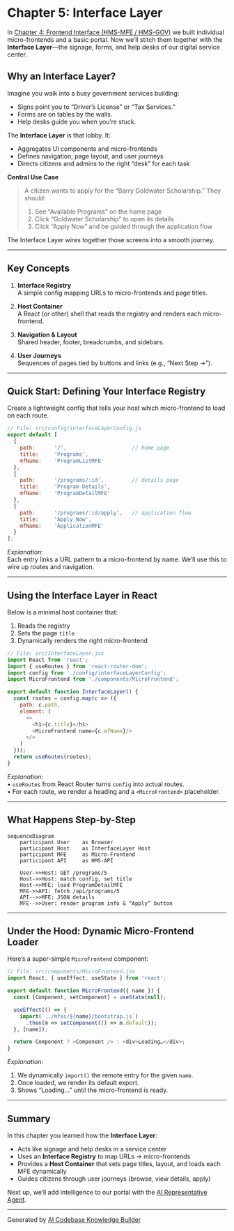 # Chapter 5: Interface Layer

In [Chapter 4: Frontend Interface (HMS-MFE / HMS-GOV)](04_frontend_interface__hms_mfe___hms_gov__.md) we built individual micro-frontends and a basic portal. Now we’ll stitch them together with the **Interface Layer**—the signage, forms, and help desks of our digital service center.

## Why an Interface Layer?

Imagine you walk into a busy government services building:

- Signs point you to “Driver’s License” or “Tax Services.”  
- Forms are on tables by the walls.  
- Help desks guide you when you’re stuck.

The **Interface Layer** is that lobby. It:

- Aggregates UI components and micro-frontends  
- Defines navigation, page layout, and user journeys  
- Directs citizens and admins to the right “desk” for each task  

**Central Use Case**  
> A citizen wants to apply for the “Barry Goldwater Scholarship.” They should:  
> 1. See “Available Programs” on the home page  
> 2. Click “Goldwater Scholarship” to open its details  
> 3. Click “Apply Now” and be guided through the application flow  

The Interface Layer wires together those screens into a smooth journey.

---

## Key Concepts

1. **Interface Registry**  
   A simple config mapping URLs to micro-frontends and page titles.

2. **Host Container**  
   A React (or other) shell that reads the registry and renders each micro-frontend.

3. **Navigation & Layout**  
   Shared header, footer, breadcrumbs, and sidebars.

4. **User Journeys**  
   Sequences of pages tied by buttons and links (e.g., “Next Step →”).

---

## Quick Start: Defining Your Interface Registry

Create a lightweight config that tells your host which micro-frontend to load on each route.

```js
// File: src/config/interfaceLayerConfig.js
export default [
  {
    path:      '/',                     // home page
    title:     'Programs',
    mfName:    'ProgramListMFE'
  },
  {
    path:      '/programs/:id',         // details page
    title:     'Program Details',
    mfName:    'ProgramDetailMFE'
  },
  {
    path:      '/programs/:id/apply',   // application flow
    title:     'Apply Now',
    mfName:    'ApplicationMFE'
  }
];
```
*Explanation:*  
Each entry links a URL pattern to a micro-frontend by name. We’ll use this to wire up routes and navigation.

---

## Using the Interface Layer in React

Below is a minimal host container that:

1. Reads the registry  
2. Sets the page `title`  
3. Dynamically renders the right micro-frontend

```js
// File: src/InterfaceLayer.jsx
import React from 'react';
import { useRoutes } from 'react-router-dom';
import config from './config/interfaceLayerConfig';
import MicroFrontend from './components/MicroFrontend';

export default function InterfaceLayer() {
  const routes = config.map(c => ({
    path: c.path,
    element: (
      <>
        <h1>{c.title}</h1>
        <MicroFrontend name={c.mfName}/>
      </>
    )
  }));
  return useRoutes(routes);
}
```
*Explanation:*  
• `useRoutes` from React Router turns `config` into actual routes.  
• For each route, we render a heading and a `<MicroFrontend>` placeholder.

---

## What Happens Step-by-Step

```mermaid
sequenceDiagram
    participant User    as Browser
    participant Host    as InterfaceLayer Host
    participant MFE     as Micro-Frontend
    participant API     as HMS-API

    User->>Host: GET /programs/5
    Host->>Host: match config, set title
    Host->>MFE: load ProgramDetailMFE
    MFE->>API: fetch /api/programs/5
    API-->>MFE: JSON details
    MFE-->>User: render program info & “Apply” button
```

---

## Under the Hood: Dynamic Micro-Frontend Loader

Here’s a super-simple `MicroFrontend` component:

```js
// File: src/components/MicroFrontend.jsx
import React, { useEffect, useState } from 'react';

export default function MicroFrontend({ name }) {
  const [Component, setComponent] = useState(null);

  useEffect(() => {
    import(`../mfes/${name}/bootstrap.js`)
      .then(m => setComponent(() => m.default));
  }, [name]);

  return Component ? <Component /> : <div>Loading…</div>;
}
```
*Explanation:*  
1. We dynamically `import()` the remote entry for the given `name`.  
2. Once loaded, we render its default export.  
3. Shows “Loading…” until the micro-frontend is ready.

---

## Summary

In this chapter you learned how the **Interface Layer**:

- Acts like signage and help desks in a service center  
- Uses an **Interface Registry** to map URLs → micro-frontends  
- Provides a **Host Container** that sets page titles, layout, and loads each MFE dynamically  
- Guides citizens through user journeys (browse, view details, apply)

Next up, we’ll add intelligence to our portal with the [AI Representative Agent](06_ai_representative_agent_.md).

---

Generated by [AI Codebase Knowledge Builder](https://github.com/The-Pocket/Tutorial-Codebase-Knowledge)